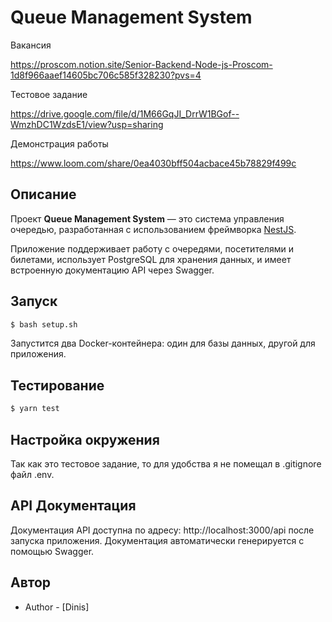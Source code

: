 # Queue Management System

Вакансия

https://proscom.notion.site/Senior-Backend-Node-js-Proscom-1d8f966aaef14605bc706c585f328230?pvs=4

Тестовое задание

https://drive.google.com/file/d/1M66GqJI_DrrW1BGof--WmzhDC1WzdsE1/view?usp=sharing

Демонстрация работы

https://www.loom.com/share/0ea4030bff504acbace45b78829f499c

## Описание

Проект **Queue Management System** — это система управления очередью, разработанная с использованием фреймворка [NestJS](https://nestjs.com/).

Приложение поддерживает работу с очередями, посетителями и билетами, использует PostgreSQL для хранения данных, и имеет встроенную документацию API через Swagger.

## Запуск

```bash
$ bash setup.sh
```

Запустится два Docker-контейнера: один для базы данных, другой для приложения.

## Тестирование

```bash
$ yarn test
```

## Настройка окружения

Так как это тестовое задание, то для удобства я не помещал в .gitignore файл .env.

## API Документация

Документация API доступна по адресу: http://localhost:3000/api после запуска приложения. Документация автоматически генерируется с помощью Swagger.

## Автор

- Author - [Dinis]
